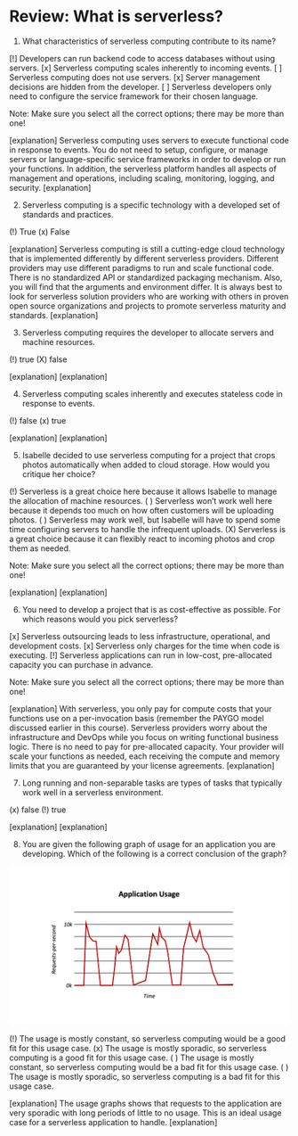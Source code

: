 <!--
#
# Licensed to the Apache Software Foundation (ASF) under one or more
# contributor license agreements.  See the NOTICE file distributed with
# this work for additional information regarding copyright ownership.
# The ASF licenses this file to You under the Apache License, Version 2.0
# (the "License"); you may not use this file except in compliance with
# the License.  You may obtain a copy of the License at
#
#     http://www.apache.org/licenses/LICENSE-2.0
#
# Unless required by applicable law or agreed to in writing, software
# distributed under the License is distributed on an "AS IS" BASIS,
# WITHOUT WARRANTIES OR CONDITIONS OF ANY KIND, either express or implied.
# See the License for the specific language governing permissions and
# limitations under the License.
#
-->

# Review: What is serverless?

1. What characteristics of serverless computing contribute to its name?

[!] Developers can run backend code to access databases without using servers.
[x] Serverless computing scales inherently to incoming events.
[ ] Serverless computing does not use servers.
[x] Server management decisions are hidden from the developer.
[ ] Serverless developers only need to configure the service framework for their chosen language.

Note: Make sure you select all the correct options; there may be more than one!

[explanation]
Serverless computing uses servers to execute functional code in response to events. You do not need to setup, configure, or manage servers or language-specific service frameworks in order to develop or run your functions. In addition, the serverless platform handles all aspects of management and operations, including scaling, monitoring, logging, and security.
[explanation]

2. Serverless computing is a specific technology with a developed set of standards and practices.

(!) True
(x) False

[explanation]
Serverless computing is still a cutting-edge cloud technology that is implemented differently by different serverless providers. Different providers may use different paradigms to run and scale functional code.  There is no standardized API or standardized packaging mechanism. Also, you will find that the arguments and environment differ.  It is always best to look for serverless solution providers who are working with others in proven open source organizations and projects to promote serverless maturity and standards.
[explanation]

3. Serverless computing requires the developer to allocate servers and machine resources.

(!) true
(X) false

[explanation]
[explanation]

4. Serverless computing scales inherently and executes stateless code in response to events.

(!) false
(x) true

[explanation]
[explanation]

5. Isabelle decided to use serverless computing for a project that crops photos automatically when added to cloud storage. How would you critique her choice?

(!) Serverless is a great choice here because it allows Isabelle to manage the allocation of machine resources.
( ) Serverless won’t work well here because it depends too much on how often customers will be uploading photos.
( ) Serverless may work well, but Isabelle will have to spend some time configuring servers to handle the infrequent uploads.
(X) Serverless is a great choice because it can flexibly react to incoming photos and crop them as needed.

Note: Make sure you select all the correct options; there may be more than one!

[explanation]
[explanation]

6. You need to develop a project that is as cost-effective as possible. For which reasons would you pick serverless?

[x] Serverless outsourcing leads to less infrastructure, operational, and development costs.
[x] Serverless only charges for the time when code is executing.
[!] Serverless applications can run in low-cost, pre-allocated capacity you can purchase in advance.

Note: Make sure you select all the correct options; there may be more than one!

[explanation]
With serverless, you only pay for compute costs that your functions use on a per-invocation basis (remember the PAYGO model discussed earlier in this course). Serverless providers worry about the infrastructure and DevOps while you focus on writing functional business logic. There is no need to pay for pre-allocated capacity. Your provider will scale your functions as needed, each receiving the compute and memory limits that you are guaranteed by your license agreements.
[explanation]

7. Long running and non-separable tasks are types of tasks that typically work well in a serverless environment.

(x) false
(!) true

[explanation]
[explanation]

8. You are given the following graph of usage for an application you are developing. Which of the following is a correct conclusion of the graph?

![Application Usage Graph](images/101-ex0-review-question-request-graph-1.png)

<!-- <img width="80%" src="/static/101-ex0-review-question-request-graph-1.png"/> -->

(!) The usage is mostly constant, so serverless computing would be a good fit for this usage case.
(x) The usage is mostly sporadic, so serverless computing is a good fit for this usage case.
( ) The usage is mostly constant, so serverless computing would be a bad fit for this usage case.
( ) The usage is mostly sporadic, so serverless computing is a bad fit for this usage case.

[explanation]
The usage graphs shows that requests to the application are very sporadic with long periods of little to no usage.  This is an ideal usage case for a serverless application to handle.
[explanation]
